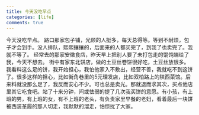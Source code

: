 ```yaml
---
title: 今天没吃早点
categories: [life]
comments: true
---
```

今天没吃早点。
路口那家包子铺，光顾的人挺多，每天总得等。等到不耐烦，包子才会到手。没人排队，熙熙攘攘的，后面来的人都买完了，到我了也卖完了。我就不等了。
经常去的那家安徽食店，昨天早上把别人要了未打包走的馄饨端给了我，今天不想去。
街中有家东北饼店，做的土豆丝卷饼很好吃，土豆丝放很多。我看料这么足的饼，我开始担心，我怕他家入不敷出，经营不善，我就吃不到这饼了。很多这样的担心，比如街角巷里的5元理发店，比如双柏路上的陕西菜馆。后来料就没那么足了，我反而安心不少。可也总是卖光。那就退而求其次，买点他店里其它吃食吧。站了十来分钟，间或怯弱的提了几次我买饼的意愿。有小孩，有上班的男，有上班的女，有不上班的老头，有负责家里早餐的老妇，看着最后一块饼被西装革履的那人切走，我默默的溜走，怕惊扰了大家。 
